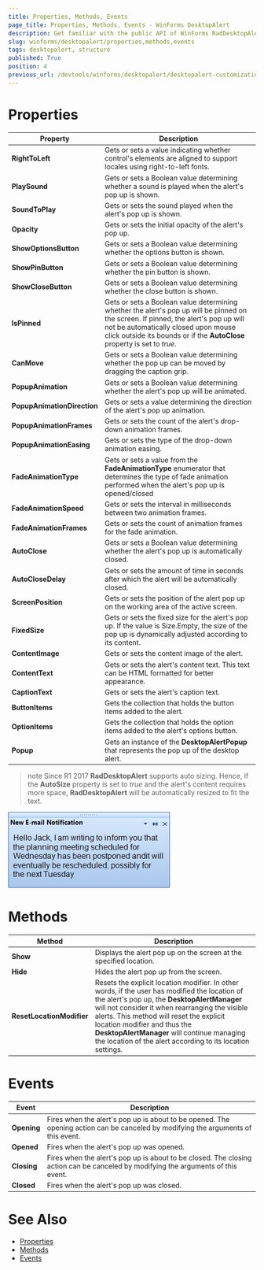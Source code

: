 ```yaml
---
title: Properties, Methods, Events
page_title: Properties, Methods, Events - WinForms DesktopAlert
description: Get familiar with the public API of WinForms RadDesktopAlert. 
slug: winforms/desktopalert/properties,methods,events
tags: desktopalert, structure
published: True
position: 4
previous_url: /devtools/winforms/desktopalert/desktopalert-customizations
---
```


# Properties

|Property|Description|
|----|----|
|__RightToLeft__|Gets or sets a value indicating whether control's elements are aligned to support locales using right-to-left fonts.|
|__PlaySound__|Gets or sets a Boolean value determining whether a sound is played when the alert's pop up is shown.|
|__SoundToPlay__|Gets or sets the sound played when the alert's pop up is shown.|
|__Opacity__|Gets or sets the initial opacity of the alert's pop up.|
|__ShowOptionsButton__|Gets or sets a Boolean value determining whether the options button is shown.|
|__ShowPinButton__|Gets or sets a Boolean value determining whether the pin button is shown.|
|__ShowCloseButton__|Gets or sets a Boolean value determining whether the close button is shown.|
|__IsPinned__|Gets or sets a Boolean value determining whether the alert's pop up will be pinned on the screen. If pinned, the alert's pop up will not be automatically closed upon mouse click outside its bounds or if the __AutoClose__ property is set to *true*.|
|__CanMove__|Gets or sets a Boolean value determining whether the pop up can be moved by dragging the caption grip.|
|__PopupAnimation__|Gets or sets a Boolean value determining whether the alert's pop up will be animated.|
|__PopupAnimationDirection__|Gets or sets a value determining the direction of the alert's pop up animation.|
|__PopupAnimationFrames__|Gets or sets the count of the alert's drop-down animation frames.|
|__PopupAnimationEasing__|Gets or sets the type of the drop-down animation easing.|
|__FadeAnimationType__|Gets or sets a value from the __FadeAnimationType__ enumerator that determines the type of fade animation performed when the alert's pop up is opened/closed|
|__FadeAnimationSpeed__|Gets or sets the interval in milliseconds between two animation frames.|
|__FadeAnimationFrames__|Gets or sets the count of animation frames for the fade animation.|
|__AutoClose__|Gets or sets a Boolean value determining whether the alert's pop up is automatically closed.|
|__AutoCloseDelay__|Gets or sets the amount of time in seconds after which the alert will be automatically closed.|
|__ScreenPosition__|Gets or sets the position of the alert pop up on the working area of the active screen.|
|__FixedSize__|Gets or sets the fixed size for the alert's pop up. If the value is Size.Empty, the size of the pop up is dynamically adjusted according to its content.|
|__ContentImage__|Gets or sets the content image of the alert.|
|__ContentText__|Gets or sets the alert's content text. This text can be HTML formatted for better appearance.|
|__CaptionText__|Gets or sets the alert's caption text.|
|__ButtonItems__|Gets the collection that holds the button items added to the alert.|
|__OptionItems__|Gets the collection that holds the option items added to the alert's options button.|
|__Popup__|Gets an instance of the __DesktopAlertPopup__ that represents the pop up of the desktop alert.|

>note Since R1 2017 **RadDesktopAlert** supports auto sizing. Hence, if the **AutoSize** property is set to *true* and the alert's content requires more space, **RadDesktopAlert** will be automatically resized to fit the text.

![desktopalert-properties-methods-events 001](images/desktopalert-properties-methods-events001.png)
 

# Methods

|Method|Description|
|----|----|
|__Show__|Displays the alert pop up on the screen at the specified location.|
|__Hide__|Hides the alert pop up from the screen.|
|__ResetLocationModifier__|Resets the explicit location modifier. In other words, if the user has modified the location of the alert's pop up, the __DesktopAlertManager__ will not consider it when rearranging the visible alerts. This method will reset the explicit location modifier and thus the __DesktopAlertManager__ will continue managing the location of the alert according to its location settings.|

# Events

|Event|Description|
|----|----|
|__Opening__|Fires when the alert's pop up is about to be opened. The opening action can be canceled by modifying the arguments of this event.|
|__Opened__|Fires when the alert's pop up was opened.|
|__Closing__|Fires when the alert's pop up is about to be closed. The closing action can be canceled by modifying the arguments of this event.|
|__Closed__|Fires when the alert's pop up was closed.|


# See Also 
* [Properties](https://docs.telerik.com/devtools/winforms/api/telerik.wincontrols.ui.raddesktopalert.html#properties)
* [Methods](https://docs.telerik.com/devtools/winforms/api/telerik.wincontrols.ui.raddesktopalert.html#methods)
* [Events](https://docs.telerik.com/devtools/winforms/api/telerik.wincontrols.ui.raddesktopalert.html#events)

